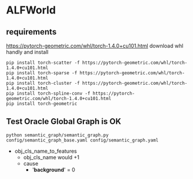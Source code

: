 # ALFWorld
## requirements
https://pytorch-geometric.com/whl/torch-1.4.0+cu101.html
download whl handly and install
```
pip install torch-scatter -f https://pytorch-geometric.com/whl/torch-1.4.0+cu101.html
pip install torch-sparse -f https://pytorch-geometric.com/whl/torch-1.4.0+cu101.html
pip install torch-cluster -f https://pytorch-geometric.com/whl/torch-1.4.0+cu101.html
pip install torch-spline-conv -f https://pytorch-geometric.com/whl/torch-1.4.0+cu101.html
pip install torch-geometric
```


## Test Oracle Global Graph is OK
```
python semantic_graph/semantic_graph.py config/semantic_graph_base.yaml config/semantic_graph.yaml
```

- obj_cls_name_to_features
	- obj_cls_name would +1
	- cause
		- '__background__' = 0